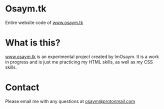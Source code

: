 # Osaym.tk
Entire website code of www.osaym.tk

# What is this?
www.osaym.tk is an experimental project created by ImOsaym. It is a work in progress and is just me practicing my HTML skills, as well as my CSS skills.

#  Contact
Please email me with any questions at osaym@protonmail.com
